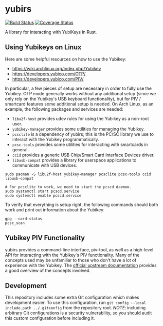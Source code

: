 # yubirs

[![Build Status](https://travis-ci.org/CmdrMoozy/yubirs.svg?branch=master)](https://travis-ci.org/CmdrMoozy/yubirs) [![Coverage Status](https://coveralls.io/repos/github/CmdrMoozy/yubirs/badge.svg?branch=master)](https://coveralls.io/github/CmdrMoozy/yubirs?branch=master)

A library for interacting with YubiKeys in Rust.

## Using Yubikeys on Linux

Here are some helpful resources on how to use the Yubikey:

- https://wiki.archlinux.org/index.php/Yubikey
- https://developers.yubico.com/OTP/
- https://developers.yubico.com/PIV/

In particular, a few pieces of setup are necessary in order to fully use the Yubikey. OTP mode generally works without any additional setup (since we only rely on the Yubikey's USB keyboard functionality), but for PIV / smartcard features some additional setup is needed. On Arch Linux, as an example, the following packages and services are needed:

- `libu2f-host` provides udev rules for using the Yubikey as a non-root user.
- `yubikey-manager` provides some utilities for managing the Yubikey.
- `pcsclite` is a dependency of yubirs; this is the PC/SC library we use to interact with the Yubikey programmatically.
- `pcsc-tools` provides some utilities for interacting with smartcards in general.
- `ccid` provides a generic USB Chip/Smart Card Interface Devices driver.
- `libusb-compat` provides a library for userspace applications to communicate with USB devices.

```shell
sudo pacman -S libu2f-host yubikey-manager pcsclite pcsc-tools ccid libusb-compat

# For pcsclite to work, we need to start the pcscd daemon.
sudo systemctl start pcscd.service
sudo systemctl enable pcscd.service
```

To verify that everything is setup right, the following commands should both work and print out information about the Yubikey:

```shell
gpg --card-status
pcsc_scan
```

## Yubikey PIV Functionality

yubirs provides a command-line interface, piv-tool, as well as a high-level API for interacting with the Yubikey's PIV functionality. Many of the concepts used may be unfamiliar to those who don't have a lot of experience with the Yubikey. The [official upstream documentation](https://developers.yubico.com/PIV/Introduction/YubiKey_and_PIV.html) provides a good overview of the concepts involved.

## Development

This repository includes some extra Git configuration which makes development easier. To use this configuration, run `git config --local include.path ../.gitconfig` from the repository root. *NOTE*: including arbitrary Git configurations is a security vulnerability, so you should audit this custom configuration before including it.
